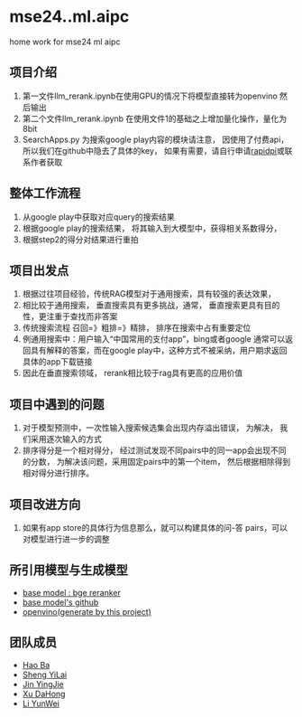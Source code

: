 # mse24..ml.aipc
home work for mse24 ml aipc

## 项目介绍

1. 第一文件llm_rerank.ipynb在使用GPU的情况下将模型直接转为openvino 然后输出
2. 第二个文件llm_rerank.ipynb 在使用文件1的基础之上增加量化操作，量化为8bit
3. SearchApps.py 为搜索google play内容的模块请注意， 因使用了付费api，所以我们在github中隐去了具体的key， 如果有需要，请自行申请[rapidpi](https://rapidapi.com/)或联系作者获取

## 整体工作流程

1. 从google play中获取对应query的搜索结果
2. 根据google play的搜索结果， 将其输入到大模型中，获得相关系数得分， 
3. 根据step2的得分对结果进行重拍

## 项目出发点

1. 根据过往项目经验，传统RAG模型对于通用搜索，具有较强的表达效果，
2. 相比较于通用搜索， 垂直搜索具有更多挑战，通常， 垂直搜索更具有目的性，更注重于查找而非答案
3. 传统搜索流程 召回=》粗排=》精排， 排序在搜索中占有重要定位
4. 例通用搜索中：用户输入“中国常用的支付app”，bing或者google 通常可以返回具有解释的答案，而在google play中，这种方式不被采纳，用户期求返回具体的app下载链接
5. 因此在垂直搜索领域， rerank相比较于rag具有更高的应用价值

## 项目中遇到的问题

1. 对于模型预测中，一次性输入搜索候选集会出现内存溢出错误， 为解决， 我们采用逐次输入的方式
2. 排序得分是一个相对得分， 经过测试发现不同pairs中的同一app会出现不同的分数， 为解决该问题，采用固定pairs中的第一个item， 然后根据相除得到相对得分进行排序。

## 项目改进方向
1. 如果有app store的具体行为信息那么，就可以构建具体的问-答 pairs，可以对模型进行进一步的调整

## 所引用模型与生成模型
+ [base model : bge reranker](https://huggingface.co/BAAI/bge-reranker-v2-m3)
+ [base model's github](https://github.com/FlagOpen/FlagEmbedding)
+ [openvino(generate by this project)](https://huggingface.co/NumberEight/bge-reranker-v2-m3-openvino)
## 团队成员

+ [Hao Ba](674248666@qq.com)
+ [Sheng YiLai]()
+ [Jin YingJie]()
+ [Xu DaHong]()
+ [Li YunWei]()


